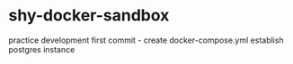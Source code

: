 # shy-docker-sandbox
practice development
first commit - create docker-compose.yml establish postgres instance
